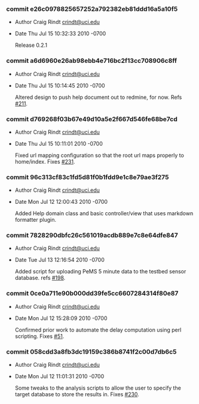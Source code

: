 ### commit e26c0978825657252a792382eb81ddd16a5a10f5
* Author Craig Rindt <crindt@uci.edu>
* Date   Thu Jul 15 10:32:33 2010 -0700

    Release 0.2.1

### commit a6d6960e26ab98ebb4e716bc2f13cc708906c8ff
* Author Craig Rindt <crindt@uci.edu>
* Date   Thu Jul 15 10:14:45 2010 -0700

    Altered design to push help document out to redmine, for now.  Refs [#211](http://tracker.ctmlabs.net/issues/211).

### commit d769268f03b67e49d10a5e2f667d546fe68be7cd
* Author Craig Rindt <crindt@uci.edu>
* Date   Thu Jul 15 10:11:01 2010 -0700

    Fixed url mapping configuration so that the root url maps properly to home/index.  Fixes [#231](http://tracker.ctmlabs.net/issues/231).

### commit 96c313cf83c1fd5d81f0b1fdd9e1c8e79ae3f275
* Author Craig Rindt <crindt@uci.edu>
* Date   Mon Jul 12 12:00:43 2010 -0700

    Added Help domain class and basic controller/view that uses markdown formatter plugin.

### commit 7828290dbfc26c561019acdb889e7c8e64dfe847
* Author Craig Rindt <crindt@uci.edu>
* Date   Tue Jul 13 12:16:54 2010 -0700

    Added script for uploading PeMS 5 minute data to the testbed sensor database.  refs [#198](http://tracker.ctmlabs.net/issues/198).

### commit 0ce0a711e90b000dd39fe5cc6607284314f80e87
* Author Craig Rindt <crindt@uci.edu>
* Date   Mon Jul 12 15:28:09 2010 -0700

    Confirmed prior work to automate the delay computation using perl scripting.  Fixes [#51](http://tracker.ctmlabs.net/issues/51).

### commit 058cdd3a8fb3dc19159c386b8741f2c00d7db6c5
* Author Craig Rindt <crindt@uci.edu>
* Date   Mon Jul 12 11:01:31 2010 -0700

    Some tweaks to the analysis scripts to allow the user to specify the target database to store the results in.  Fixes [#230](http://tracker.ctmlabs.net/issues/230).
